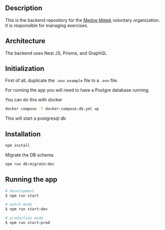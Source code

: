 
## Description

This is the backend repository for the <a href="https://medvematek.hu/">Medve Matek</a> voluntary organization.
It is responsible for managing exercises.


## Architecture

The backend uses Nest JS, Prisma, and GraphQL

## Initialization

First of all, duplicate the `.env.example` file to a `.env` file.

For running the app you will need to have a Postgre database running. 

You can do this with docker
```bash
docker compose -f docker-compose.db.yml up
```

This will start a postgresql db

## Installation

```bash
npm install
```

Migrate the DB schema

```bash
npm run db:migrate:dev
```

## Running the app

```bash
# development
$ npm run start

# watch mode
$ npm run start:dev

# production mode
$ npm run start:prod
```